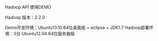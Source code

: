 Hadoop API 使用DEMO

Hadoop 版本：2.2.0

Demo开发环境：Ubuntu13.10 64位桌面版 + eclipse + JDK1.7
Hadoop部署环境：3台 Ubuntu12.04 64位服务器版
